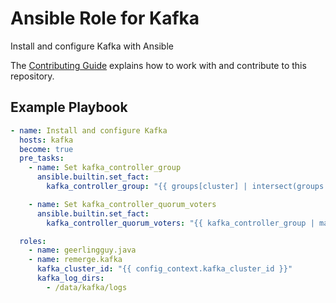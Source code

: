 # Ansible Role for Kafka

Install and configure Kafka with Ansible

The [Contributing Guide](CONTRIBUTING.md) explains how to work with and
contribute to this repository.

## Example Playbook

```yml
- name: Install and configure Kafka
  hosts: kafka
  become: true
  pre_tasks:
    - name: Set kafka_controller_group
      ansible.builtin.set_fact:
        kafka_controller_group: "{{ groups[cluster] | intersect(groups.kafka_controller) }}"

    - name: Set kafka_controller_quorum_voters
      ansible.builtin.set_fact:
        kafka_controller_quorum_voters: "{{ kafka_controller_group | map('extract', hostvars, 'primary_ip4') }}"

  roles:
    - name: geerlingguy.java
    - name: remerge.kafka
      kafka_cluster_id: "{{ config_context.kafka_cluster_id }}"
      kafka_log_dirs:
        - /data/kafka/logs
```
